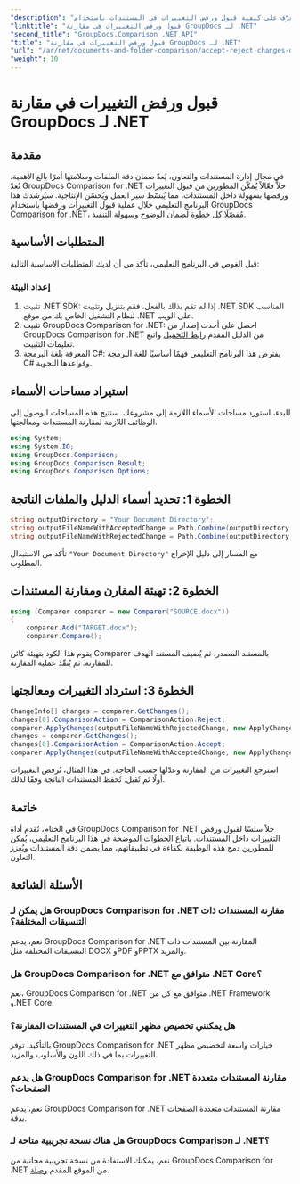 ```yaml
---
"description": "تعرّف على كيفية قبول ورفض التغييرات في المستندات باستخدام GroupDocs Comparison for .NET. بسّط سير عمل مستنداتك بكل سهولة."
"linktitle": "قبول ورفض التغييرات في مقارنة GroupDocs لـ .NET"
"second_title": "GroupDocs.Comparison .NET API"
"title": "قبول ورفض التغييرات في مقارنة GroupDocs لـ .NET"
"url": "/ar/net/documents-and-folder-comparison/accept-reject-changes-dotnet/"
"weight": 10
---
```


# قبول ورفض التغييرات في مقارنة GroupDocs لـ .NET

## مقدمة
في مجال إدارة المستندات والتعاون، يُعدّ ضمان دقة الملفات وسلامتها أمرًا بالغ الأهمية. تُعدّ GroupDocs Comparison for .NET حلاًّ فعّالاً يُمكّن المطورين من قبول التغييرات ورفضها بسهولة داخل المستندات، مما يُبسّط سير العمل ويُحسّن الإنتاجية. سيُرشدك هذا البرنامج التعليمي خلال عملية قبول التغييرات ورفضها باستخدام GroupDocs Comparison for .NET، مُفصّلًا كل خطوة لضمان الوضوح وسهولة التنفيذ.
## المتطلبات الأساسية
قبل الغوص في البرنامج التعليمي، تأكد من أن لديك المتطلبات الأساسية التالية:
### إعداد البيئة
1. تثبيت .NET SDK: إذا لم تقم بذلك بالفعل، فقم بتنزيل وتثبيت .NET SDK المناسب لنظام التشغيل الخاص بك من موقع .NET على الويب.
2. تثبيت GroupDocs Comparison for .NET: احصل على أحدث إصدار من GroupDocs Comparison for .NET من الدليل المقدم [رابط التحميل](https://releases.groupdocs.com/comparison/net/) واتبع تعليمات التثبيت.
3. المعرفة بلغة البرمجة C#: يفترض هذا البرنامج التعليمي فهمًا أساسيًا للغة البرمجة C# وقواعدها النحوية.

## استيراد مساحات الأسماء
للبدء، استورد مساحات الأسماء اللازمة إلى مشروعك. ستتيح هذه المساحات الوصول إلى الوظائف اللازمة لمقارنة المستندات ومعالجتها.

```csharp
using System;
using System.IO;
using GroupDocs.Comparison;
using GroupDocs.Comparison.Result;
using GroupDocs.Comparison.Options;
```
## الخطوة 1: تحديد أسماء الدليل والملفات الناتجة
```csharp
string outputDirectory = "Your Document Directory";
string outputFileNameWithAcceptedChange = Path.Combine(outputDirectory, "RESULT_WITH_ACCEPTED_CHANGE.docx");
string outputFileNameWithRejectedChange = Path.Combine(outputDirectory, "RESULT_WITH_REJECTED_CHANGE.docx");
```
تأكد من الاستبدال `"Your Document Directory"` مع المسار إلى دليل الإخراج المطلوب.
## الخطوة 2: تهيئة المقارن ومقارنة المستندات
```csharp
using (Comparer comparer = new Comparer("SOURCE.docx"))
{
    comparer.Add("TARGET.docx");
    comparer.Compare();
```
يقوم هذا الكود بتهيئة كائن Comparer بالمستند المصدر، ثم يُضيف المستند الهدف للمقارنة. ثم يُنفّذ عملية المقارنة.
## الخطوة 3: استرداد التغييرات ومعالجتها
```csharp
ChangeInfo[] changes = comparer.GetChanges();
changes[0].ComparisonAction = ComparisonAction.Reject;
comparer.ApplyChanges(outputFileNameWithRejectedChange, new ApplyChangeOptions { Changes = changes, SaveOriginalState = true });
changes = comparer.GetChanges();
changes[0].ComparisonAction = ComparisonAction.Accept;
comparer.ApplyChanges(outputFileNameWithAcceptedChange, new ApplyChangeOptions { Changes = changes });
```
استرجع التغييرات من المقارنة وعدّلها حسب الحاجة. في هذا المثال، تُرفض التغييرات أولًا ثم تُقبل. تُحفظ المستندات الناتجة وفقًا لذلك.

## خاتمة
في الختام، تُقدم أداة GroupDocs Comparison for .NET حلاً سلسًا لقبول ورفض التغييرات داخل المستندات. باتباع الخطوات الموضحة في هذا البرنامج التعليمي، يُمكن للمطورين دمج هذه الوظيفة بكفاءة في تطبيقاتهم، مما يضمن دقة المستندات ويُعزز التعاون.
## الأسئلة الشائعة
### هل يمكن لـ GroupDocs Comparison for .NET مقارنة المستندات ذات التنسيقات المختلفة؟
نعم، يدعم GroupDocs Comparison for .NET المقارنة بين المستندات ذات التنسيقات المختلفة مثل DOCX وPDF وPPTX والمزيد.
### هل GroupDocs Comparison for .NET متوافق مع .NET Core؟
نعم، GroupDocs Comparison for .NET متوافق مع كل من .NET Framework و.NET Core.
### هل يمكنني تخصيص مظهر التغييرات في المستندات المقارنة؟
بالتأكيد، توفر GroupDocs Comparison for .NET خيارات واسعة لتخصيص مظهر التغييرات بما في ذلك اللون والأسلوب والمزيد.
### هل يدعم GroupDocs Comparison for .NET مقارنة المستندات متعددة الصفحات؟
نعم، يدعم GroupDocs Comparison for .NET مقارنة المستندات متعددة الصفحات بدقة.
### هل هناك نسخة تجريبية متاحة لـ GroupDocs Comparison لـ .NET؟
نعم، يمكنك الاستفادة من نسخة تجريبية مجانية من GroupDocs Comparison for .NET من الموقع المقدم [وصلة](https://releases.groupdocs.com/).